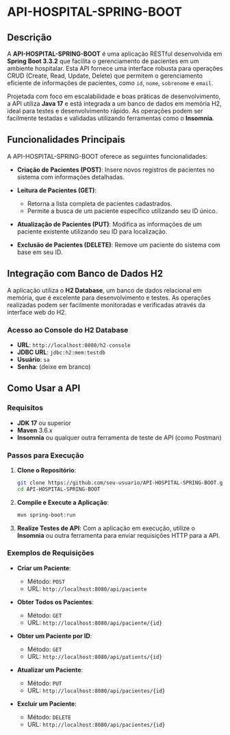 # API-HOSPITAL-SPRING-BOOT


## Descrição

A **API-HOSPITAL-SPRING-BOOT** é uma aplicação RESTful desenvolvida em **Spring Boot 3.3.2** que facilita o gerenciamento de pacientes em um ambiente hospitalar. Esta API fornece uma interface robusta para operações CRUD (Create, Read, Update, Delete) que permitem o gerenciamento eficiente de informações de pacientes, como `id`, `nome`, `sobrenome` e `email`.

Projetada com foco em escalabilidade e boas práticas de desenvolvimento, a API utiliza **Java 17** e está integrada a um banco de dados em memória H2, ideal para testes e desenvolvimento rápido. As operações podem ser facilmente testadas e validadas utilizando ferramentas como o **Insomnia**.

## Funcionalidades Principais

A API-HOSPITAL-SPRING-BOOT oferece as seguintes funcionalidades:

- **Criação de Pacientes (POST)**: Insere novos registros de pacientes no sistema com informações detalhadas.

- **Leitura de Pacientes (GET)**:
    - Retorna a lista completa de pacientes cadastrados.
    - Permite a busca de um paciente específico utilizando seu ID único.

- **Atualização de Pacientes (PUT)**: Modifica as informações de um paciente existente utilizando seu ID para localização.

- **Exclusão de Pacientes (DELETE)**: Remove um paciente do sistema com base em seu ID.

## Integração com Banco de Dados H2

A aplicação utiliza o **H2 Database**, um banco de dados relacional em memória, que é excelente para desenvolvimento e testes. As operações realizadas podem ser facilmente monitoradas e verificadas através da interface web do H2.

### Acesso ao Console do H2 Database

- **URL**: `http://localhost:8080/h2-console`
- **JDBC URL**: `jdbc:h2:mem:testdb`
- **Usuário**: `sa`
- **Senha**: (deixe em branco)

## Como Usar a API

### Requisitos

- **JDK 17** ou superior
- **Maven** 3.6.x
- **Insomnia** ou qualquer outra ferramenta de teste de API (como Postman)

### Passos para Execução

1. **Clone o Repositório**:
    ```bash
    git clone https://github.com/seu-usuario/API-HOSPITAL-SPRING-BOOT.git
    cd API-HOSPITAL-SPRING-BOOT
    ```

2. **Compile e Execute a Aplicação**:
    ```bash
    mvn spring-boot:run
    ```

3. **Realize Testes de API**:
   Com a aplicação em execução, utilize o **Insomnia** ou outra ferramenta para enviar requisições HTTP para a API.

### Exemplos de Requisições

- **Criar um Paciente**:
    - Método: `POST`
    - URL: `http://localhost:8080/api/paciente`
    
- **Obter Todos os Pacientes**:
    - Método: `GET`
    - URL: `http://localhost:8080/api/paciente/{id}`

- **Obter um Paciente por ID**:
    - Método: `GET`
    - URL: `http://localhost:8080/api/patients/{id}`

- **Atualizar um Paciente**:
    - Método: `PUT`
    - URL: `http://localhost:8080/api/pacientes/{id}`
    
- **Excluir um Paciente**:
    - Método: `DELETE`
    - URL: `http://localhost:8080/api/pacientes/{id}`

